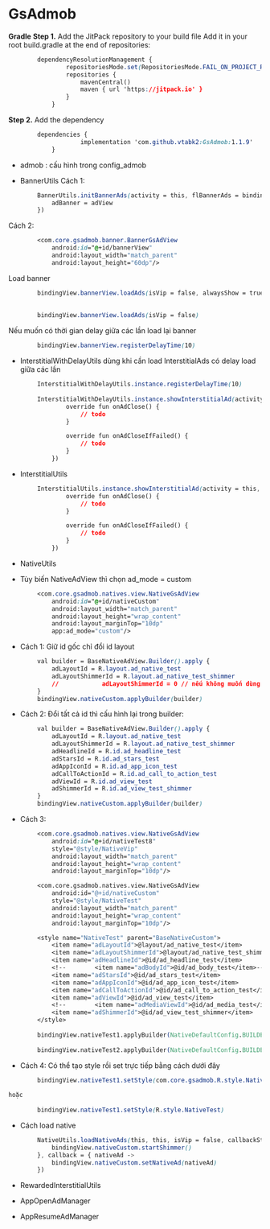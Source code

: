 # GsAdmob

**Gradle**
**Step 1.** Add the JitPack repository to your build file
Add it in your root build.gradle at the end of repositories:
```css
        dependencyResolutionManagement {
                repositoriesMode.set(RepositoriesMode.FAIL_ON_PROJECT_REPOS)
                repositories {
                    mavenCentral()
                    maven { url 'https://jitpack.io' }
                }
            }
```
**Step 2.** Add the dependency
```css
        dependencies {
                    implementation 'com.github.vtabk2:GsAdmob:1.1.9'
            }
```

- admob : cấu hình trong config_admob

- BannerUtils
  Cách 1:
```css
        BannerUtils.initBannerAds(activity = this, flBannerAds = bindingView.flBannerAds, isVip = false, show = true, alwaysShow = true, callbackAdMob = { adView ->
            adBanner = adView
        })
```

  Cách 2:

```css
        <com.core.gsadmob.banner.BannerGsAdView
            android:id="@+id/bannerView"
            android:layout_width="match_parent"
            android:layout_height="60dp"/>
```

  Load banner

```css
        bindingView.bannerView.loadAds(isVip = false, alwaysShow = true)
       
       
        bindingView.bannerView.loadAds(isVip = false)
```

  Nếu muốn có thời gian delay giữa các lần load lại banner

```css
        bindingView.bannerView.registerDelayTime(10)
```

- InterstitialWithDelayUtils dùng khi cần load InterstitialAds có delay load giữa các lần
```css
        InterstitialWithDelayUtils.instance.registerDelayTime(10)
        
        InterstitialWithDelayUtils.instance.showInterstitialAd(activity = this, isVip = false, listener = object : InterstitialWithDelayUtils.AdCloseListener {
                override fun onAdClose() {
                    // todo
                }

                override fun onAdCloseIfFailed() {
                    // todo
                }
            })
```
- InterstitialUtils

```css
        InterstitialUtils.instance.showInterstitialAd(activity = this, isVip = false, listener = object : InterstitialUtils.AdCloseListener {
                override fun onAdClose() {
                    // todo
                }

                override fun onAdCloseIfFailed() {
                    // todo
                }
            })
```

- NativeUtils

- Tùy biến NativeAdView thì chọn ad_mode = custom

```css
        <com.core.gsadmob.natives.view.NativeGsAdView
            android:id="@+id/nativeCustom"
            android:layout_width="match_parent"
            android:layout_height="wrap_content"
            android:layout_marginTop="10dp"
            app:ad_mode="custom"/>
```

- Cách 1: Giữ id gốc chỉ đổi id layout
```css
        val builder = BaseNativeAdView.Builder().apply {
            adLayoutId = R.layout.ad_native_test
            adLayoutShimmerId = R.layout.ad_native_test_shimmer
            //            adLayoutShimmerId = 0 // nếu không muốn dùng shimmer
        }
        bindingView.nativeCustom.applyBuilder(builder)
```

- Cách 2: Đổi tất cả id thì cấu hình lại trong builder:
```css
        val builder = BaseNativeAdView.Builder().apply {
            adLayoutId = R.layout.ad_native_test
            adLayoutShimmerId = R.layout.ad_native_test_shimmer
            adHeadlineId = R.id.ad_headline_test
            adStarsId = R.id.ad_stars_test
            adAppIconId = R.id.ad_app_icon_test
            adCallToActionId = R.id.ad_call_to_action_test
            adViewId = R.id.ad_view_test
            adShimmerId = R.id.ad_view_test_shimmer
        }
        bindingView.nativeCustom.applyBuilder(builder)
```

- Cách 3:

```css
        <com.core.gsadmob.natives.view.NativeGsAdView
            android:id="@+id/nativeTest8"
            style="@style/NativeVip"
            android:layout_width="match_parent"
            android:layout_height="wrap_content"
            android:layout_marginTop="10dp"/>

        <com.core.gsadmob.natives.view.NativeGsAdView
            android:id="@+id/nativeCustom"
            style="@style/NativeTest"
            android:layout_width="match_parent"
            android:layout_height="wrap_content"
            android:layout_marginTop="10dp"/>

        <style name="NativeTest" parent="BaseNativeCustom">
            <item name="adLayoutId">@layout/ad_native_test</item>
            <item name="adLayoutShimmerId">@layout/ad_native_test_shimmer</item>
            <item name="adHeadlineId">@id/ad_headline_test</item>
            <!--        <item name="adBodyId">@id/ad_body_test</item>-->
            <item name="adStarsId">@id/ad_stars_test</item>
            <item name="adAppIconId">@id/ad_app_icon_test</item>
            <item name="adCallToActionId">@id/ad_call_to_action_test</item>
            <item name="adViewId">@id/ad_view_test</item>
            <!--        <item name="adMediaViewId">@id/ad_media_test</item>-->
            <item name="adShimmerId">@id/ad_view_test_shimmer</item>
        </style>
        
        bindingView.nativeTest1.applyBuilder(NativeDefaultConfig.BUILDER_ALBUM)
        
        bindingView.nativeTest2.applyBuilder(NativeDefaultConfig.BUILDER_FONT)
```

- Cách 4: Có thể tạo style rồi set trực tiếp bằng cách dưới đây

```css
        bindingView.nativeTest1.setStyle(com.core.gsadmob.R.style.NativeVip)
        
hoặc
        
        bindingView.nativeTest1.setStyle(R.style.NativeTest)
```
- Cách load native

```css
        NativeUtils.loadNativeAds(this, this, isVip = false, callbackStart = {
            bindingView.nativeCustom.startShimmer()
        }, callback = { nativeAd ->
            bindingView.nativeCustom.setNativeAd(nativeAd)
        })
```

- RewardedInterstitialUtils

- AppOpenAdManager
- AppResumeAdManager